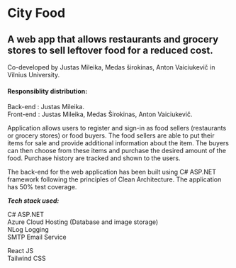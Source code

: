 # City Food

## A web app that allows restaurants and grocery stores to sell leftover food for a reduced cost.

Co-developed by Justas Mileika, Medas širokinas, Anton Vaiciukevič in Vilnius University.

#### Responsiblity distribution:

Back-end : Justas Mileika.  
Front-end : Justas Mileika, Medas Širokinas, Anton Vaiciukevič.

Application allows users to register and sign-in as food sellers (restaurants or grocery stores) or food buyers. The food sellers are able to put their items for sale and provide additional information about the item. The buyers can then choose from these items and purchase the desired amount of the food. Purchase history are tracked and shown to the users.

The back-end for the web application has been built using C# ASP.NET framework following the principles of Clean Architecture. The application has 50% test coverage.

***Tech stack used:***

C# ASP.NET  
Azure Cloud Hosting (Database and image storage)  
NLog Logging  
SMTP Email Service  

React JS  
Tailwind CSS
